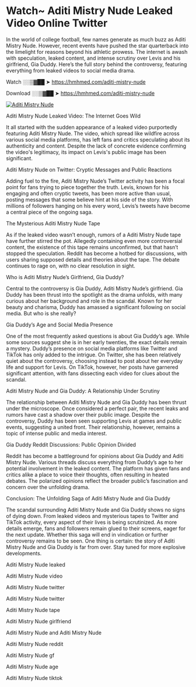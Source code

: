 # Watch~ Aditi Mistry Nude Leaked Video Online Twitter

In the world of college football, few names generate as much buzz as Aditi Mistry Nude. However, recent events have pushed the star quarterback into the limelight for reasons beyond his athletic prowess. The internet is awash with speculation, leaked content, and intense scrutiny over Levis and his girlfriend, Gia Duddy. Here’s the full story behind the controversy, featuring everything from leaked videos to social media drama.

Watch ░░▒▓██ ➤ https://hmhmed.com/aditi-mistry-nude

Download ░░▒▓██ ➤ https://hmhmed.com/aditi-mistry-nude

[![Aditi Mistry Nude](https://i.imgur.com/dJHk4Zq.gif)](https://hmhmed.com/aditi-mistry-nude)

Aditi Mistry Nude Leaked Video: The Internet Goes Wild

It all started with the sudden appearance of a leaked video purportedly featuring Aditi Mistry Nude. The video, which spread like wildfire across various social media platforms, has left fans and critics speculating about its authenticity and content. Despite the lack of concrete evidence confirming the video's legitimacy, its impact on Levis's public image has been significant.

Aditi Mistry Nude on Twitter: Cryptic Messages and Public Reactions

Adding fuel to the fire, Aditi Mistry Nude’s Twitter activity has been a focal point for fans trying to piece together the truth. Levis, known for his engaging and often cryptic tweets, has been more active than usual, posting messages that some believe hint at his side of the story. With millions of followers hanging on his every word, Levis’s tweets have become a central piece of the ongoing saga.

The Mysterious Aditi Mistry Nude Tape

As if the leaked video wasn’t enough, rumors of a Aditi Mistry Nude tape have further stirred the pot. Allegedly containing even more controversial content, the existence of this tape remains unconfirmed, but that hasn’t stopped the speculation. Reddit has become a hotbed for discussions, with users sharing supposed details and theories about the tape. The debate continues to rage on, with no clear resolution in sight.

Who is Aditi Mistry Nude’s Girlfriend, Gia Duddy?

Central to the controversy is Gia Duddy, Aditi Mistry Nude’s girlfriend. Gia Duddy has been thrust into the spotlight as the drama unfolds, with many curious about her background and role in the scandal. Known for her beauty and charisma, Duddy has amassed a significant following on social media. But who is she really?

Gia Duddy’s Age and Social Media Presence

One of the most frequently asked questions is about Gia Duddy’s age. While some sources suggest she is in her early twenties, the exact details remain a mystery. Duddy’s presence on social media platforms like Twitter and TikTok has only added to the intrigue. On Twitter, she has been relatively quiet about the controversy, choosing instead to post about her everyday life and support for Levis. On TikTok, however, her posts have garnered significant attention, with fans dissecting each video for clues about the scandal.

Aditi Mistry Nude and Gia Duddy: A Relationship Under Scrutiny

The relationship between Aditi Mistry Nude and Gia Duddy has been thrust under the microscope. Once considered a perfect pair, the recent leaks and rumors have cast a shadow over their public image. Despite the controversy, Duddy has been seen supporting Levis at games and public events, suggesting a united front. Their relationship, however, remains a topic of intense public and media interest.

Gia Duddy Reddit Discussions: Public Opinion Divided

Reddit has become a battleground for opinions about Gia Duddy and Aditi Mistry Nude. Various threads discuss everything from Duddy’s age to her potential involvement in the leaked content. The platform has given fans and critics alike a place to voice their thoughts, often resulting in heated debates. The polarized opinions reflect the broader public’s fascination and concern over the unfolding drama.

Conclusion: The Unfolding Saga of Aditi Mistry Nude and Gia Duddy

The scandal surrounding Aditi Mistry Nude and Gia Duddy shows no signs of dying down. From leaked videos and mysterious tapes to Twitter and TikTok activity, every aspect of their lives is being scrutinized. As more details emerge, fans and followers remain glued to their screens, eager for the next update. Whether this saga will end in vindication or further controversy remains to be seen. One thing is certain: the story of Aditi Mistry Nude and Gia Duddy is far from over. Stay tuned for more explosive developments.

Aditi Mistry Nude leaked

Aditi Mistry Nude video

Aditi Mistry Nude twitter

Aditi Mistry Nude twitter

Aditi Mistry Nude tape

Aditi Mistry Nude girlfriend

Aditi Mistry Nude and Aditi Mistry Nude

Aditi Mistry Nude reddit

Aditi Mistry Nude gf

Aditi Mistry Nude age

Aditi Mistry Nude tiktok